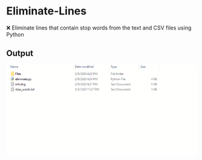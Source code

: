 # Eliminate-Lines
❌ Eliminate lines that contain stop words from the text and CSV files using Python

## Output
![](demo.gif)
